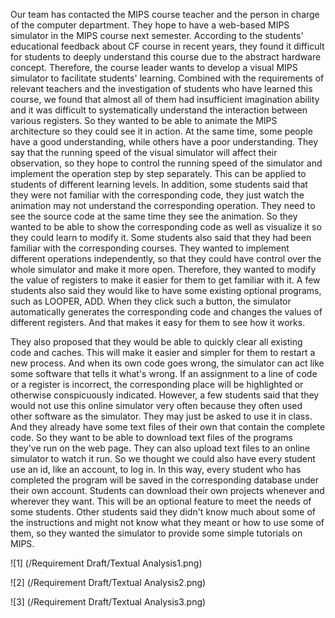 Our team has contacted the MIPS course teacher and the person in charge of the computer department. They hope to have a web-based MIPS simulator in the MIPS course next semester. According to the students' educational feedback about CF course in recent years, they found it difficult for students to deeply understand this course due to the abstract hardware concept. Therefore, the course leader wants to develop a visual MIPS simulator to facilitate students' learning. Combined with the requirements of relevant teachers and the investigation of students who have learned this course, we found that almost all of them had insufficient imagination ability and it was difficult to systematically understand the interaction between various registers. So they wanted to be able to animate the MIPS architecture so they could see it in action. At the same time, some people have a good understanding, while others have a poor understanding. They say that the running speed of the visual simulator will affect their observation, so they hope to control the running speed of the simulator and implement the operation step by step separately. This can be applied to students of different learning levels. In addition, some students said that they were not familiar with the corresponding code, they just watch the animation may not understand the corresponding operation. They need to see the source code at the same time they see the animation. So they wanted to be able to show the corresponding code as well as visualize it so they could learn to modify it. Some students also said that they had been familiar with the corresponding courses. They wanted to implement different operations independently, so that they could have control over the whole simulator and make it more open. Therefore, they wanted to modify the value of registers to make it easier for them to get familiar with it. A few students also said they would like to have some existing optional programs, such as LOOPER, ADD. When they click such a button, the simulator automatically generates the corresponding code and changes the values of different registers. And that makes it easy for them to see how it works. 

They also proposed that they would be able to quickly clear all existing code and caches. This will make it easier and simpler for them to restart a new process. And when its own code goes wrong, the simulator can act like some software that tells it what's wrong. If an assignment to a line of code or a register is incorrect, the corresponding place will be highlighted or otherwise conspicuously indicated. However, a few students said that they would not use this online simulator very often because they often used other software as the simulator. They may just be asked to use it in class. And they already have some text files of their own that contain the complete code. So they want to be able to download text files of the programs they've run on the web page. They can also upload text files to an online simulator to watch it run. So we thought we could also have every student use an id, like an account, to log in. In this way, every student who has completed the program will be saved in the corresponding database under their own account. Students can download their own projects whenever and wherever they want. This will be an optional feature to meet the needs of some students. Other students said they didn't know much about some of the instructions and might not know what they meant or how to use some of them, so they wanted the simulator to provide some simple tutorials on MIPS.

![1] (/Requirement Draft/Textual Analysis1.png)

![2] (/Requirement Draft/Textual Analysis2.png)

![3] (/Requirement Draft/Textual Analysis3.png)

